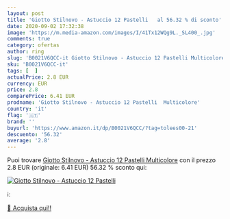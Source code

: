 ```yaml
---
layout: post
title: 'Giotto Stilnovo - Astuccio 12 Pastelli   al 56.32 % di sconto'
date: 2020-09-02 17:32:38
image: 'https://m.media-amazon.com/images/I/41Tx12WQg9L._SL400_.jpg'
comments: true
category: ofertas
author: ring
slug: 'B0021V6QCC-it Giotto Stilnovo - Astuccio 12 Pastelli Multicolore'
sku: 'B0021V6QCC-it'
tags: [  ]
actualPrice: 2.8 EUR
currency: EUR
price: 2.8
comparePrice: 6.41 EUR
prodname: 'Giotto Stilnovo - Astuccio 12 Pastelli  Multicolore'
country: 'it'
flag: '🇮🇹'
brand: ''
buyurl: 'https://www.amazon.it/dp/B0021V6QCC/?tag=tolees00-21'
descuento: '56.32'
average: '2.8'
---
```


Puoi trovare [Giotto Stilnovo - Astuccio 12 Pastelli  Multicolore](https://www.amazon.it/dp/B0021V6QCC/?tag=tolees00-21) con il prezzo 2.8 EUR (originale: 6.41 EUR) 56.32 % sconto qui:

[![Giotto Stilnovo - Astuccio 12 Pastelli  ](https://m.media-amazon.com/images/I/41Tx12WQg9L._SL400_.jpg)](https://www.amazon.it/dp/B0021V6QCC/?tag=tolees00-21)

ℹ️:


[🛒 Acquista qui!!](https://www.amazon.it/dp/B0021V6QCC/?tag=tolees00-21)
